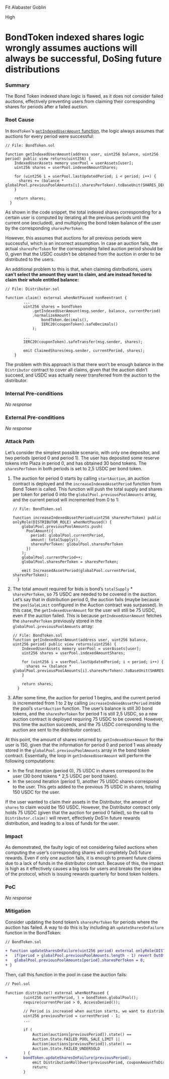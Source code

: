 Fit Alabaster Goblin

High

# BondToken indexed shares logic wrongly assumes auctions will always be successful, DoSing future distributions

### Summary

The Bond Token indexed share logic is flawed, as it does not consider failed auctions, effectively preventing users from claiming their corresponding shares for periods after a failed auction.

### Root Cause

In `BondToken`'s [`getIndexedUserAmount` function](https://github.com/sherlock-audit/2024-12-plaza-finance/blob/ab5bbd7d54042e4444b711a32def5b639fbd63b4/plaza-evm/src/BondToken.sol#L190), the logic always assumes that auctions for every period were successful:

```solidity
// File: BondToken.sol

function getIndexedUserAmount(address user, uint256 balance, uint256 period) public view returns(uint256) {
    IndexedUserAssets memory userPool = userAssets[user];
    uint256 shares = userPool.indexedAmountShares;

    for (uint256 i = userPool.lastUpdatedPeriod; i < period; i++) {
      shares += (balance * globalPool.previousPoolAmounts[i].sharesPerToken).toBaseUnit(SHARES_DECIMALS);
    }

    return shares;
  }
```

As shown in the code snippet, the total indexed shares corresponding for a certain user is computed by iterating all the previous periods until the current one (excluded), and multiplying the bond token balance of the user by the corresponding `sharesPerToken`.

However, this assumes that auctions for all previous periods were successful, which is an incorrect assumption. In case an auction fails, the actual `sharesPerToken` for the corresponding failed auction period should be 0, given that the USDC couldn’t be obtained from the auction in order to be distributed to the users.

An additional problem to this is that, when claiming distributions, users **can’t select the amount they want to claim, and are instead forced to claim their whole entitled balance:**

```solidity
// File: Distributor.sol

function claim() external whenNotPaused nonReentrant {
        ...
        uint256 shares = bondToken
            .getIndexedUserAmount(msg.sender, balance, currentPeriod)
            .normalizeAmount(
                bondToken.decimals(),
                IERC20(couponToken).safeDecimals()
            );

        ...
        IERC20(couponToken).safeTransfer(msg.sender, shares);

        emit ClaimedShares(msg.sender, currentPeriod, shares);
    }
```

The problem with this approach is that there won’t be enough balance in the `Distributor` contract to cover all claims, given that the auction didn’t succeed, and USDC was actually never transferred from the auction to the distributor.

### Internal Pre-conditions

_No response_

### External Pre-conditions

_No response_

### Attack Path

Let’s consider the simplest possible scenario, with only one depositor, and two periods (period 0 and period 1). The user has deposited some reserve tokens into Plaza in period 0, and has obtained 30 bond tokens. The `sharesPerToken` in both periods is set to 2,5 USDC per bond token. 

1. The auction for period 0 starts by calling `startAuction`, an auction contract is deployed and the `increaseIndexedAssetPeriod` function from Bond Token is called. This function will push the total supply and shares per token for period 0 into the `globalPool.previousPoolAmounts` array, and the current period will incremented from 0 to 1:
    
    ```solidity
    // File: BondToken.sol
    
    function increaseIndexedAssetPeriod(uint256 sharesPerToken) public onlyRole(DISTRIBUTOR_ROLE) whenNotPaused() {
        globalPool.previousPoolAmounts.push(
          PoolAmount({
            period: globalPool.currentPeriod,
            amount: totalSupply(),
            sharesPerToken: globalPool.sharesPerToken
          })
        );
        globalPool.currentPeriod++;
        globalPool.sharesPerToken = sharesPerToken;
    
        emit IncreasedAssetPeriod(globalPool.currentPeriod, sharesPerToken);
      }
    ```
    
2. The total amount required for bids is bond’s `totalSupply` * `sharesPerToken`, so 75 USDC are needed to be covered in the auction. Let’s say that in distribution period 0, the auction fails (maybe because the `poolSaleLimit` configured in the Auction contract was surpassed). In this case, the `getIndexedUserAmount` for the user will still be 75 USDC, even if the auction failed. This is because `getIndexedUserAmount` fetches the `sharesPerToken` previously stored in the `globalPool.previousPoolAmounts` array:
    
    ```solidity
    // File: BondToken.sol
    function getIndexedUserAmount(address user, uint256 balance, uint256 period) public view returns(uint256) {
        IndexedUserAssets memory userPool = userAssets[user];
        uint256 shares = userPool.indexedAmountShares;
    
        for (uint256 i = userPool.lastUpdatedPeriod; i < period; i++) {
          shares += (balance * globalPool.previousPoolAmounts[i].sharesPerToken).toBaseUnit(SHARES_DECIMALS);
        }
    
        return shares;
      }
    ```
    
3. After some time, the auction for period 1 begins, and the current period is incremented from 1 to 2 by calling `increaseIndexedAssetPeriod` inside the pool’s `startAuction` function. The user’s balance is still 30 bond tokens, and the `sharesPerToken` for period 1 is still 2,5 USDC, so a new auction contract is deployed requiring 75 USDC to be covered. However, this time the auction succeeds, and the 75 USDC corresponding to the auction are sent to the distributor contract. 

At this point, the amount of shares returned by `getIndexedUserAmount` for the user is 150, given that the information for period 0 and period 1 was already stored in the `globalPool.previousPoolAmounts` array in the bond token contract. Essentially, the loop in `getIndexedUserAmount` will perform the following computations:

- In the first iteration (period 0), 75 USDC in shares correspond to the user (30 bond tokens * 2,5 USDC per bond token).
- In the second iteration (period 1), another 75 USDC shares correspond to the user. This gets added to the previous 75 USDC in shares, totaling 150 USDC for the user.

If the user wanted to claim their assets in the Distributor, the amount of `shares` to claim would be 150 USDC. However, the Distributor contract only holds 75 USDC (given that the auction for period 0 failed), so the call to `Distributor.claim()` will revert, effectively DoS’in future rewards distribution, and leading to a loss of funds for the user.

### Impact

As demonstrated, the faulty logic of not considering failed auctions when computing the user’s corresponding shares will completely DoS future rewards. Even if only one auction fails, it is enough to prevent future claims due to a lack of funds in the distributor contract. Because of this, the impact is high as it effectively causes a big loss for users and breaks the core idea of the protocol, which is issuing rewards quarterly for bond token holders.

### PoC

_No response_

### Mitigation

Consider updating the bond token’s `sharesPerToken` for periods where the auction has failed. A way to do this is by including an `updateSharesOnFailure` function in the BondToken:

```diff
// BondToken.sol

+ function updateSharesOnFailure(uint256 period) external onlyRole(DISTRIBUTOR_ROLE) whenNotPaused() {
+	if(period > globalPool.previousPoolAmounts.length - 1) revert OutOfBounds();
+ 	globalPool.previousPoolAmounts[period].sharesPerToken = 0;
+ }
```

Then, call this function in the pool in case the auction fails:

```diff
// Pool.sol

function distribute() external whenNotPaused { 
        (uint256 currentPeriod, ) = bondToken.globalPool();
        require(currentPeriod > 0, AccessDenied());

        // Period is increased when auction starts, we want to distribute for the previous period
        uint256 previousPeriod = currentPeriod - 1;
        ...

        if (
            Auction(auctions[previousPeriod]).state() ==
            Auction.State.FAILED_POOL_SALE_LIMIT ||
            Auction(auctions[previousPeriod]).state() ==
            Auction.State.FAILED_UNDERSOLD
        ) {
+	    bondToken.updateSharesOnFailure(previousPeriod);
            emit DistributionRollOver(previousPeriod, couponAmountToDistribute);
            return;
        }
```